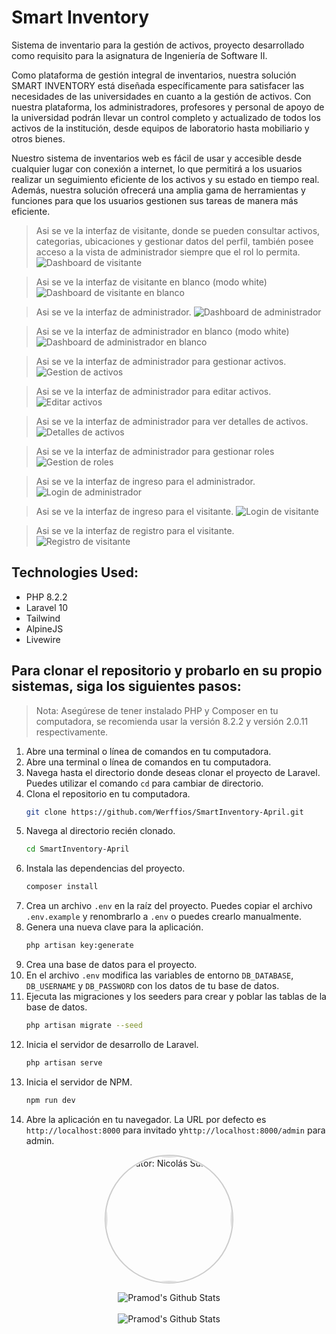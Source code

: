 
# Smart Inventory
Sistema de inventario para la gestión de activos, proyecto desarrollado como requisito para la asignatura de Ingeniería de Software II.

Como plataforma de gestión integral de inventarios, nuestra solución SMART INVENTORY está diseñada específicamente para satisfacer las necesidades de las universidades en cuanto a la gestión de activos. Con nuestra plataforma, los administradores, profesores y personal de apoyo de la universidad podrán llevar un control completo y actualizado de todos los activos de la institución, desde equipos de laboratorio hasta mobiliario y otros bienes.

Nuestro sistema de inventarios web es fácil de usar y accesible desde cualquier lugar con conexión a internet, lo que permitirá a los usuarios realizar un seguimiento eficiente de los activos y su estado en tiempo real. Además, nuestra solución ofrecerá una amplia gama de herramientas y funciones para que los usuarios gestionen sus tareas de manera más eficiente.

> Asi se ve la interfaz de visitante, donde se pueden consultar activos, categorias, ubicaciones y gestionar datos del perfil, también posee acceso a la vista de administrador siempre que el rol lo permita.
![Dashboard de visitante](https://raw.githubusercontent.com/Werffios/SmartInventory-April/master/images/DashboardVisitante.png)

> Asi se ve la interfaz de visitante en blanco (modo white)
![Dashboard de visitante en blanco](https://raw.githubusercontent.com/Werffios/SmartInventory-April/master/images/DashboardVisitanteWhite.png)

> Asi se ve la interfaz de administrador.
![Dashboard de administrador](https://raw.githubusercontent.com/Werffios/SmartInventory-April/master/images/DashboardAdmin.png)

> Asi se ve la interfaz de administrador en blanco (modo white)
![Dashboard de administrador en blanco](https://raw.githubusercontent.com/Werffios/SmartInventory-April/master/images/DashboardAdminWhite.png)

> Asi se ve la interfaz de administrador para gestionar activos.
![Gestion de activos](https://raw.githubusercontent.com/Werffios/SmartInventory-April/master/images/ActivosAdmin.png)

> Asi se ve la interfaz de administrador para editar activos.
![Editar activos](https://raw.githubusercontent.com/Werffios/SmartInventory-April/master/images/EditActivo.png)

> Asi se ve la interfaz de administrador para ver detalles de activos.
![Detalles de activos](https://raw.githubusercontent.com/Werffios/SmartInventory-April/master/images/ViewActivo.png)

> Asi se ve la interfaz de administrador para gestionar roles
![Gestion de roles](https://raw.githubusercontent.com/Werffios/SmartInventory-April/master/images/ControlRoles.png)

> Asi se ve la interfaz de ingreso para el administrador.
![Login de administrador](https://raw.githubusercontent.com/Werffios/SmartInventory-April/master/images/LoginAdmin.png)

> Asi se ve la interfaz de ingreso para el visitante.
![Login de visitante](https://raw.githubusercontent.com/Werffios/SmartInventory-April/master/images/LoginVisitante.png)

> Asi se ve la interfaz de registro para el visitante.
![Registro de visitante](https://raw.githubusercontent.com/Werffios/SmartInventory-April/master/images/RegisterVisitante.png)

## Technologies Used:
* PHP 8.2.2 
* Laravel 10 
* Tailwind 
* AlpineJS 
* Livewire

## Para clonar el repositorio y probarlo en su propio sistemas, siga los siguientes pasos:
> Nota: Asegúrese de tener instalado PHP y Composer en tu computadora, se recomienda usar la versión 8.2.2 y versión 2.0.11 respectivamente.

1. Abre una terminal o línea de comandos en tu computadora.
2. Abre una terminal o línea de comandos en tu computadora.
3. Navega hasta el directorio donde deseas clonar el proyecto de Laravel. Puedes utilizar el comando `cd` para cambiar de directorio. 
4. Clona el repositorio en tu computadora.
    ```bash
    git clone https://github.com/Werffios/SmartInventory-April.git
    ```
5. Navega al directorio recién clonado.
    ```bash
    cd SmartInventory-April
    ```
6. Instala las dependencias del proyecto.
    ```bash
    composer install
    ```
7. Crea un archivo `.env` en la raíz del proyecto. Puedes copiar el archivo `.env.example` y renombrarlo a `.env` o puedes crearlo manualmente.
8. Genera una nueva clave para la aplicación.
    ```bash
    php artisan key:generate
    ```
9. Crea una base de datos para el proyecto.
10. En el archivo `.env` modifica las variables de entorno `DB_DATABASE`, `DB_USERNAME` y `DB_PASSWORD` con los datos de tu base de datos.
11. Ejecuta las migraciones y los seeders para crear y poblar las tablas de la base de datos.
    ```bash
    php artisan migrate --seed
    ```
12. Inicia el servidor de desarrollo de Laravel.
    ```bash
    php artisan serve
    ```
13. Inicia el servidor de NPM.
    ```bash
    npm run dev
    ```
14. Abre la aplicación en tu navegador. La URL por defecto es `http://localhost:8000` para invitado
 y`http://localhost:8000/admin` para admin.

<p align="center"><a href="https://github.com/Werffios/" target="_blank">
<img style="padding: 1px; border-radius: 50%; border: 2px solid #ccc; border-color: #ccc;" src="https://avatars.githubusercontent.com/u/74946697?v=4" width="200" alt="Autor: Nicolás Suárez"></a></p>

<div align="center">
  <img src="https://github-readme-stats.vercel.app/api?username=werffios&&show_icons=true&theme=radical" alt="Pramod's Github Stats">
</div>
<br>
<div align="center">
  <img src="https://github-readme-stats.vercel.app/api/top-langs/?username=werffios&layout=compact&theme=radical" alt="Pramod's Github Stats">
</div>
